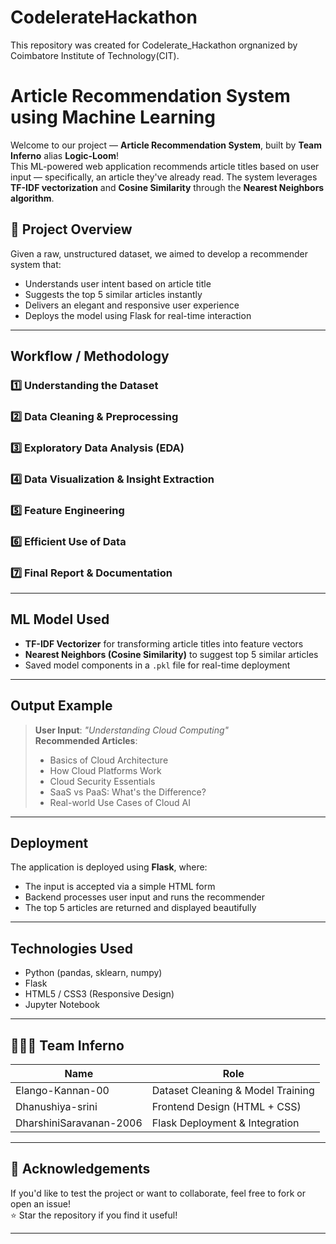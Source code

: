 # CodelerateHackathon
This repository was created for Codelerate_Hackathon orgnanized by Coimbatore Institute of Technology(CIT). 

# Article Recommendation System using Machine Learning

Welcome to our project — **Article Recommendation System**, built by **Team Inferno** alias **Logic-Loom**!   
This ML-powered web application recommends article titles based on user input — specifically, an article they've already read. The system leverages **TF-IDF vectorization** and **Cosine Similarity** through the **Nearest Neighbors algorithm**.

## 🚀 Project Overview

Given a raw, unstructured dataset, we aimed to develop a recommender system that:

- Understands user intent based on article title
- Suggests the top 5 similar articles instantly
- Delivers an elegant and responsive user experience
- Deploys the model using Flask for real-time interaction

---

## Workflow / Methodology

### 1️⃣ Understanding the Dataset
### 2️⃣ Data Cleaning & Preprocessing
### 3️⃣ Exploratory Data Analysis (EDA)
### 4️⃣ Data Visualization & Insight Extraction
### 5️⃣ Feature Engineering
### 6️⃣ Efficient Use of Data
### 7️⃣ Final Report & Documentation
---

## ML Model Used

- **TF-IDF Vectorizer** for transforming article titles into feature vectors
- **Nearest Neighbors (Cosine Similarity)** to suggest top 5 similar articles
- Saved model components in a `.pkl` file for real-time deployment

---

## Output Example

> **User Input**: *"Understanding Cloud Computing"*  
> **Recommended Articles**:
> - Basics of Cloud Architecture  
> - How Cloud Platforms Work  
> - Cloud Security Essentials  
> - SaaS vs PaaS: What's the Difference?  
> - Real-world Use Cases of Cloud AI  

---

## Deployment

The application is deployed using **Flask**, where:
- The input is accepted via a simple HTML form
- Backend processes user input and runs the recommender
- The top 5 articles are returned and displayed beautifully

---

## Technologies Used

- Python (pandas, sklearn, numpy)
- Flask
- HTML5 / CSS3 (Responsive Design)
- Jupyter Notebook

---

## 👨‍👩‍👧 Team Inferno

| Name                   | Role                              |
|------------------------|-----------------------------------|
| Elango-Kannan-00           | Dataset Cleaning & Model Training |
| Dhanushiya-srini | Frontend Design (HTML + CSS)      |
| DharshiniSaravanan-2006  | Flask Deployment & Integration    |

---

## 🙌 Acknowledgements

If you'd like to test the project or want to collaborate, feel free to fork or open an issue!  
⭐ Star the repository if you find it useful!

---


